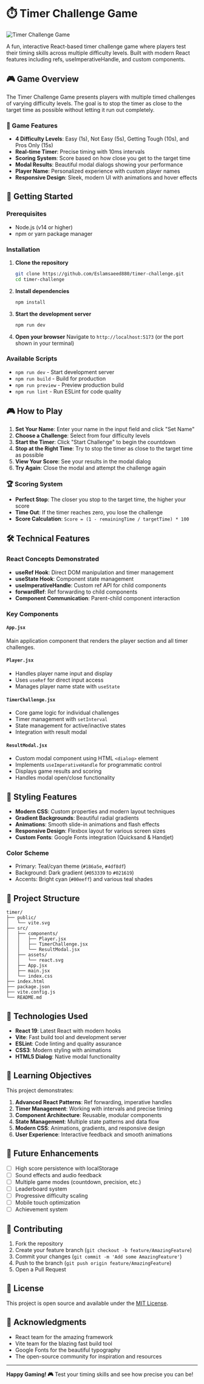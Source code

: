 # ⏱️ Timer Challenge Game

![Timer Challenge Game](src/assets/image.png)

A fun, interactive React-based timer challenge game where players test their timing skills across multiple difficulty levels. Built with modern React features including refs, useImperativeHandle, and custom components.

## 🎮 Game Overview

The Timer Challenge Game presents players with multiple timed challenges of varying difficulty levels. The goal is to stop the timer as close to the target time as possible without letting it run out completely.

### 🎯 Game Features

- **4 Difficulty Levels**: Easy (1s), Not Easy (5s), Getting Tough (10s), and Pros Only (15s)
- **Real-time Timer**: Precise timing with 10ms intervals
- **Scoring System**: Score based on how close you get to the target time
- **Modal Results**: Beautiful modal dialogs showing your performance
- **Player Name**: Personalized experience with custom player names
- **Responsive Design**: Sleek, modern UI with animations and hover effects

## 🚀 Getting Started

### Prerequisites

- Node.js (v14 or higher)
- npm or yarn package manager

### Installation

1. **Clone the repository**
   ```bash
   git clone https://github.com/Eslamsaeed880/timer-challenge.git
   cd timer-challenge
   ```

2. **Install dependencies**
   ```bash
   npm install
   ```

3. **Start the development server**
   ```bash
   npm run dev
   ```

4. **Open your browser**
   Navigate to `http://localhost:5173` (or the port shown in your terminal)

### Available Scripts

- `npm run dev` - Start development server
- `npm run build` - Build for production
- `npm run preview` - Preview production build
- `npm run lint` - Run ESLint for code quality

## 🎮 How to Play

1. **Set Your Name**: Enter your name in the input field and click "Set Name"
2. **Choose a Challenge**: Select from four difficulty levels
3. **Start the Timer**: Click "Start Challenge" to begin the countdown
4. **Stop at the Right Time**: Try to stop the timer as close to the target time as possible
5. **View Your Score**: See your results in the modal dialog
6. **Try Again**: Close the modal and attempt the challenge again

### 🏆 Scoring System

- **Perfect Stop**: The closer you stop to the target time, the higher your score
- **Time Out**: If the timer reaches zero, you lose the challenge
- **Score Calculation**: `Score = (1 - remainingTime / targetTime) * 100`

## 🛠️ Technical Features

### React Concepts Demonstrated

- **useRef Hook**: Direct DOM manipulation and timer management
- **useState Hook**: Component state management
- **useImperativeHandle**: Custom ref API for child components
- **forwardRef**: Ref forwarding to child components
- **Component Communication**: Parent-child component interaction

### Key Components

#### `App.jsx`
Main application component that renders the player section and all timer challenges.

#### `Player.jsx`
- Handles player name input and display
- Uses `useRef` for direct input access
- Manages player name state with `useState`

#### `TimerChallenge.jsx`
- Core game logic for individual challenges
- Timer management with `setInterval`
- State management for active/inactive states
- Integration with result modal

#### `ResultModal.jsx`
- Custom modal component using HTML `<dialog>` element
- Implements `useImperativeHandle` for programmatic control
- Displays game results and scoring
- Handles modal open/close functionality

## 🎨 Styling Features

- **Modern CSS**: Custom properties and modern layout techniques
- **Gradient Backgrounds**: Beautiful radial gradients
- **Animations**: Smooth slide-in animations and flash effects
- **Responsive Design**: Flexbox layout for various screen sizes
- **Custom Fonts**: Google Fonts integration (Quicksand & Handjet)

### Color Scheme
- Primary: Teal/cyan theme (`#186a5e`, `#4df8df`)
- Background: Dark gradient (`#053339` to `#021619`)
- Accents: Bright cyan (`#00eeff`) and various teal shades

## 📁 Project Structure

```
timer/
├── public/
│   └── vite.svg
├── src/
│   ├── components/
│   │   ├── Player.jsx
│   │   ├── TimerChallenge.jsx
│   │   └── ResultModal.jsx
│   ├── assets/
│   │   └── react.svg
│   ├── App.jsx
│   ├── main.jsx
│   └── index.css
├── index.html
├── package.json
├── vite.config.js
└── README.md
```

## 🔧 Technologies Used

- **React 19**: Latest React with modern hooks
- **Vite**: Fast build tool and development server
- **ESLint**: Code linting and quality assurance
- **CSS3**: Modern styling with animations
- **HTML5 Dialog**: Native modal functionality

## 🎯 Learning Objectives

This project demonstrates:

1. **Advanced React Patterns**: Ref forwarding, imperative handles
2. **Timer Management**: Working with intervals and precise timing
3. **Component Architecture**: Reusable, modular components
4. **State Management**: Multiple state patterns and data flow
5. **Modern CSS**: Animations, gradients, and responsive design
6. **User Experience**: Interactive feedback and smooth animations

## 🚀 Future Enhancements

- [ ] High score persistence with localStorage
- [ ] Sound effects and audio feedback
- [ ] Multiple game modes (countdown, precision, etc.)
- [ ] Leaderboard system
- [ ] Progressive difficulty scaling
- [ ] Mobile touch optimization
- [ ] Achievement system

## 🤝 Contributing

1. Fork the repository
2. Create your feature branch (`git checkout -b feature/AmazingFeature`)
3. Commit your changes (`git commit -m 'Add some AmazingFeature'`)
4. Push to the branch (`git push origin feature/AmazingFeature`)
5. Open a Pull Request

## 📝 License

This project is open source and available under the [MIT License](LICENSE).

## 🙏 Acknowledgments

- React team for the amazing framework
- Vite team for the blazing fast build tool
- Google Fonts for the beautiful typography
- The open-source community for inspiration and resources

---

**Happy Gaming! 🎮** Test your timing skills and see how precise you can be!

